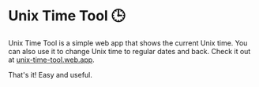 # Unix Time Tool 🕒

Unix Time Tool is a simple web app that shows the current Unix time. You can also use it to change Unix time to regular dates and back. Check it out at [unix-time-tool.web.app](https://unix-time-tool.web.app).

That's it! Easy and useful.